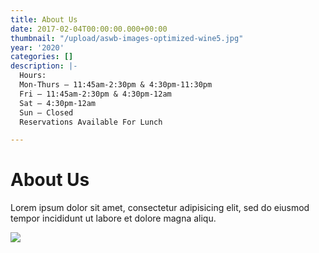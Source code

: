 ```yaml
---
title: About Us
date: 2017-02-04T00:00:00.000+00:00
thumbnail: "/upload/aswb-images-optimized-wine5.jpg"
year: '2020'
categories: []
description: |-
  Hours:
  Mon-Thurs – 11:45am-2:30pm & 4:30pm-11:30pm
  Fri – 11:45am-2:30pm & 4:30pm-12am
  Sat – 4:30pm-12am
  Sun – Closed
  Reservations Available For Lunch

---
```

# About Us

Lorem ipsum dolor sit amet, consectetur adipisicing elit, sed do eiusmod tempor incididunt ut labore et dolore magna aliqu.

![](/upload/aswb-images-optimized-wine5.jpg)